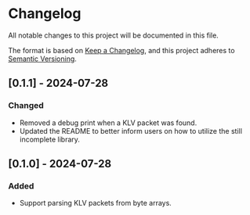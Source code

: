 # Changelog

All notable changes to this project will be documented in this file.

The format is based on [Keep a Changelog](https://keepachangelog.com/en/1.1.0/),
and this project adheres to [Semantic Versioning](https://semver.org/spec/v2.0.0.html).

## [0.1.1] - 2024-07-28

### Changed

- Removed a debug print when a KLV packet was found.
- Updated the README to better inform users on how to utilize the still incomplete library.

## [0.1.0] - 2024-07-28

### Added

- Support parsing KLV packets from byte arrays.